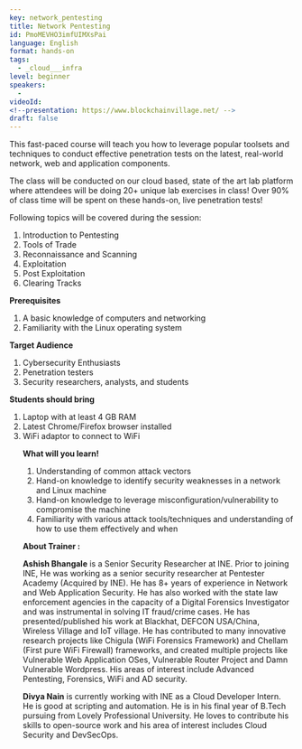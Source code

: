 ```yaml
---
key: network_pentesting
title: Network Pentesting 
id: PmoMEVHO3imfUIMXsPai
language: English
format: hands-on
tags:
  - _cloud___infra
level: beginner
speakers:
  - 
videoId: 
<!--presentation: https://www.blockchainvillage.net/ -->
draft: false
---
```


<!-- <a align="center" class="btn primary" target="_blank" rel="noopener" href="https://forms.gle/evMo4RCAi9aECqVs9">Register</a>  -->

This fast-paced course will teach you how to leverage popular toolsets and techniques to conduct 
effective penetration tests on the latest, real-world network, web and application components. 

The class will be conducted on our cloud based, state of the art lab platform where attendees will be doing 20+ unique lab exercises in class! Over 90% of class time will be spent on these hands-on, live penetration tests!


Following topics will be covered during the session:
<ol>
    <li>Introduction to Pentesting</li>
    <li>Tools of Trade</li>
    <li>Reconnaissance and Scanning</li>
    <li>Exploitation</li>
    <li>Post Exploitation</li>
    <li>Clearing Tracks</li>
</ol>


**Prerequisites**
<ol>
<li>A basic knowledge of computers and networking</li>
<li>Familiarity with the Linux operating system</li>
</ol>

**Target Audience**
<ol>
  <li>Cybersecurity Enthusiasts</li>
  <li>Penetration testers</li>
  <li>Security researchers, analysts, and students</li>
</ol>

**Students should bring**
<ol>
  <li>Laptop with at least 4 GB RAM</li>
  <li>Latest Chrome/Firefox browser installed</li>
  <li>WiFi adaptor to connect to WiFi</li>


**What will you learn!**
<ol>
<li>Understanding of common attack vectors</li>
<li>Hand-on knowledge to identify security weaknesses in a network and Linux machine</li>
<li>Hand-on knowledge to leverage misconfiguration/vulnerability to compromise the machine</li>
<li>Familiarity with various attack tools/techniques and understanding of how to use them effectively and when</li>
</ol>


**About Trainer :**

**Ashish Bhangale** is a Senior Security Researcher at INE. Prior to joining INE, He was working as a senior security researcher at Pentester Academy (Acquired by INE). He has 8+ years of experience in Network and Web Application Security. He has also worked with the state law enforcement agencies in the capacity of a Digital Forensics Investigator and was instrumental in solving IT fraud/crime cases. He has presented/published his work at Blackhat, DEFCON USA/China, Wireless Village and IoT village. He has contributed to many innovative research projects like Chigula (WiFi Forensics Framework) and Chellam (First pure WiFi Firewall) frameworks, and created multiple projects like Vulnerable Web Application OSes, Vulnerable Router Project and Damn Vulnerable Wordpress. His areas of interest include Advanced Pentesting, Forensics, WiFi and AD security.

**Divya Nain** is currently working with INE as a Cloud Developer Intern. He is good at scripting and automation. He is in his final year of B.Tech pursuing from Lovely Professional University. He loves to contribute his skills to open-source work and his area of interest includes Cloud Security and DevSecOps.


<!--
<a align="center" class="btn primary" target="_blank" rel="noopener" href="https://docs.google.com/forms/d/1l0JWU9j-t_i0xJDF6NK7SPQoevcGx_ijkmsMoyvmxPk">Register</a>
-->